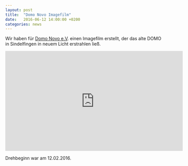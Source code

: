 ```yaml
---
layout: post
title:  "Domo Novo Imagefilm"
date:   2016-06-12 14:00:00 +0200
categories: news
---
```

Wir haben für [Domo Novo e.V][domo-ev-info]. einen Imagefilm erstellt, der das alte DOMO in Sindelfingen in neuem Licht erstrahlen ließ.

<iframe width="560" height="315" src="https://www.youtube.com/embed/rLZxbCPmfho" frameborder="0" allowfullscreen></iframe>

Drehbeginn war am 12.02.2016.

[domo-ev-info]: http://www.domo-novo.info/
